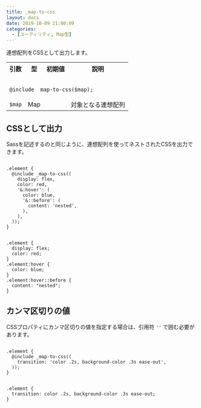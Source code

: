 ```yaml
---
title: _map-to-css
layout: docs
date: 2019-10-09 21:00:09
categories:
  - [ユーティリティ, Map型]
---
```


連想配列をCSSとして出力します。

<table>
  <tr>
    <th>引数</th>
    <th>型</th>
    <th>初期値</th>
    <th>説明</th>
  </tr>
  <tr>
    <td colspan="4">
      <pre class="language-scss"><code>
@include _map-to-css($map);
</code></pre>
    </td>
  </tr>
  <tr>
    <td><code>$map</code></td>
    <td>Map</td>
    <td></td>
    <td>対象となる連想配列</td>
  </tr>
</table>

## CSSとして出力

Sassを記述するのと同じように、連想配列を使ってネストされたCSSを出力できます。

<div class="c demo">
  <div class="code">
    <pre class="language-scss"><code>
.element {
  @include _map-to-css((
    display: flex,
    color: red,
    '&:hover': (
      color: blue,
      '&::before': (
        content: 'nested',
      ),
    ),
  ));
}
</code></pre>
    <pre class="language-css"><code>
.element {
  display: flex;
  color: red;
}
.element:hover {
  color: blue;
}
.element:hover::before {
  content: "nested";
}
</code></pre>
  </div>
</div>

## カンマ区切りの値

CSSプロパティにカンマ区切りの値を指定する場合は、引用符 `''` で囲む必要があります。

<div class="c demo">
  <div class="code">
    <pre class="language-scss"><code>
.element {
  @include _map-to-css((
    transition: 'color .2s, background-color .3s ease-out',
  ));
}
</code></pre>
    <pre class="language-css"><code>
.element {
  transition: color .2s, background-color .3s ease-out;
}
</code></pre>
  </div>
</div>